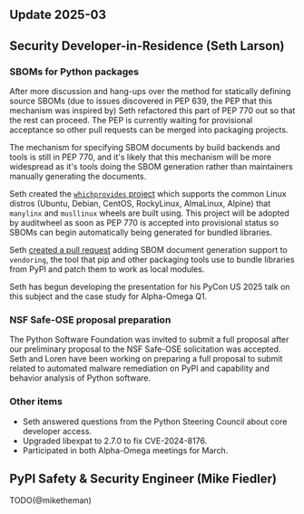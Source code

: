 ## Update 2025-03

## Security Developer-in-Residence (Seth Larson)

### SBOMs for Python packages

After more discussion and hang-ups over the method for statically
defining source SBOMs (due to issues discovered in PEP 639, the PEP that
this mechanism was inspired by) Seth refactored this part of PEP 770
out so that the rest can proceed. The PEP is currently waiting for
provisional acceptance so other pull requests can be merged into packaging projects.

The mechanism for specifying SBOM documents by build backends and tools
is still in PEP 770, and it's likely that this mechanism will be more widespread
as it's tools doing the SBOM generation rather than maintainers manually generating
the documents.

Seth created the [`whichprovides` project](https://pypi.org/project/whichprovides) which supports the common Linux distros
(Ubuntu, Debian, CentOS, RockyLinux, AlmaLinux, Alpine) that `manylinx` and `musllinux` wheels are built using.
This project will be adopted by auditwheel as soon as PEP 770 is accepted into
provisional status so SBOMs can begin automatically being generated for bundled libraries.

Seth [created a pull request](https://github.com/pradyunsg/vendoring/pull/66) adding SBOM document generation support to `vendoring`,
the tool that pip and other packaging tools use to bundle libraries from PyPI and patch
them to work as local modules.

Seth has begun developing the presentation for his PyCon US 2025 talk on this
subject and the case study for Alpha-Omega Q1.

### NSF Safe-OSE proposal preparation

The Python Software Foundation was invited to submit a full proposal
after our preliminary proposal to the NSF Safe-OSE solicitation was
accepted. Seth and Loren have been working on preparing a full proposal
to submit related to automated malware remediation on PyPI and capability
and behavior analysis of Python software.

### Other items

* Seth answered questions from the Python Steering Council about
  core developer access.
* Upgraded libexpat to 2.7.0 to fix CVE-2024-8176.
* Participated in both Alpha-Omega meetings for March.

## PyPI Safety & Security Engineer (Mike Fiedler)

TODO(@miketheman)
